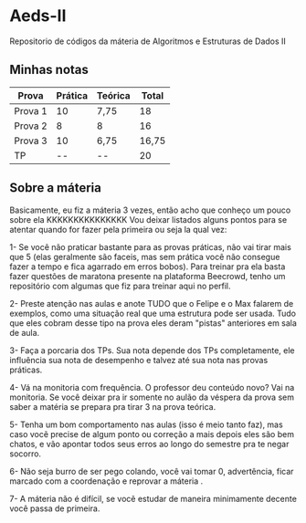 # Aeds-II
Repositorio de códigos da máteria de Algoritmos e Estruturas de Dados II

## Minhas notas
| Prova | Prática | Teórica | Total |
| --- | --- | --- | --- |
| Prova 1| 10 | 7,75 | 18 |
| Prova 2| 8 | 8 | 16 |
| Prova 3| 10 | 6,75 | 16,75 |
| TP | -- | -- | 20 |

## Sobre a máteria
Basicamente, eu fiz a máteria 3 vezes, então acho que conheço um pouco sobre ela KKKKKKKKKKKKKKK 
Vou deixar listados alguns pontos para se atentar quando for fazer pela primeira ou seja la qual vez:

1- Se você não praticar bastante para as provas práticas, não vai tirar mais que 5 (elas geralmente são faceis, mas sem prática você não consegue fazer a tempo e fica agarrado em erros bobos). Para treinar pra ela basta fazer questões de maratona presente na plataforma Beecrowd, tenho um repositório com algumas que fiz para treinar aqui no perfil.

2- Preste atenção nas aulas e anote TUDO que o Felipe e o Max falarem de exemplos, como uma situação real que uma estrutura pode ser usada. Tudo que eles cobram desse tipo na prova eles deram "pistas" anteriores em sala de aula.

3- Faça a porcaria dos TPs. Sua nota depende dos TPs completamente, ele influência sua nota de desempenho e talvez até sua nota nas provas práticas.

4- Vá na monitoria com frequência. O professor deu conteúdo novo? Vai na monitoria. Se você deixar pra ir somente no aulão da véspera da prova sem saber a matéria se prepara pra tirar 3 na prova teórica.

5- Tenha um bom comportamento nas aulas (isso é meio tanto faz), mas caso vocẽ precise de algum ponto ou correção a mais depois eles são bem chatos, e vão apontar todos seus erros ao longo do semestre pra te negar socorro.

6- Não seja burro de ser pego colando, você vai tomar 0, advertência, ficar marcado com a coordenação e reprovar a máteria .

7- A máteria não é difícil, se vocẽ estudar de maneira minimamente decente você passa de primeira.
